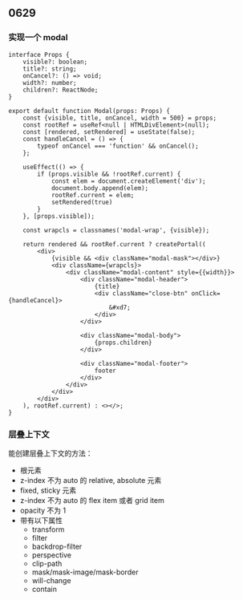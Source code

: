 ## 0629

### 实现一个 modal   

```tsx
interface Props {
    visible?: boolean;
    title?: string;
    onCancel?: () => void;
    width?: number;
    children?: ReactNode;
}

export default function Modal(props: Props) {
    const {visible, title, onCancel, width = 500} = props;
    const rootRef = useRef<null | HTMLDivElement>(null);
    const [rendered, setRendered] = useState(false);
    const handleCancel = () => {
        typeof onCancel === 'function' && onCancel();
    };

    useEffect(() => {
        if (props.visible && !rootRef.current) {
            const elem = document.createElement('div');
            document.body.append(elem);
            rootRef.current = elem;
            setRendered(true)
        }
    }, [props.visible]);

    const wrapcls = classnames('modal-wrap', {visible});

    return rendered && rootRef.current ? createPortal((
        <div>
            {visible && <div className="modal-mask"></div>}
            <div className={wrapcls}>
                <div className="modal-content" style={{width}}>
                    <div className="modal-header">
                        {title}
                        <div className="close-btn" onClick={handleCancel}>
                            &#xd7;
                        </div>
                    </div>

                    <div className="modal-body">
                        {props.children}
                    </div>

                    <div className="modal-footer">
                        footer
                    </div>
                </div>
            </div>
        </div>
    ), rootRef.current) : <></>;
}
```     

### 层叠上下文

能创建层叠上下文的方法：   

- 根元素
- z-index 不为 auto 的 relative, absolute 元素
- fixed, sticky 元素
- z-index 不为 auto 的 flex item 或者 grid item
- opacity 不为 1
- 带有以下属性
  + transform
  + filter
  + backdrop-filter
  + perspective
  + clip-path
  + mask/mask-image/mask-border
  + will-change
  + contain
